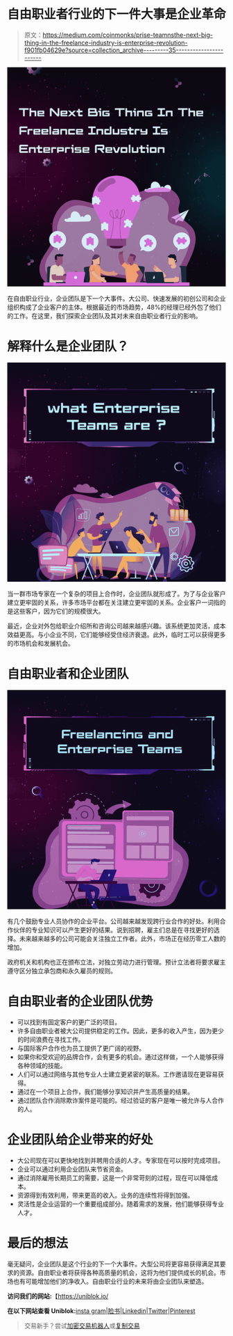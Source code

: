 # 自由职业者行业的下一件大事是企业革命

> 原文：<https://medium.com/coinmonks/prise-teamnsthe-next-big-thing-in-the-freelance-industry-is-enterprise-revolution-f901fb04629e?source=collection_archive---------35----------------------->

![](img/ed6359df3d28a7ed8d4e6630d7ca9bb8.png)

在自由职业行业，企业团队是下一个大事件。大公司、快速发展的初创公司和企业组织构成了企业客户的主体。根据最近的市场趋势，48%的经理已经外包了他们的工作。在这里，我们探索企业团队及其对未来自由职业者行业的影响。

# 解释什么是企业团队？

![](img/e64b015cfa6b1a7318c73ab15285ed50.png)

当一群市场专家在一个复杂的项目上合作时，企业团队就形成了。为了与企业客户建立更牢固的关系，许多市场平台都在关注建立更牢固的关系。企业客户一词指的是这些客户，因为它们的规模很大。

最近，企业对外包给职业介绍所和咨询公司越来越感兴趣。该系统更加灵活，成本效益更高。与小企业不同，它们能够经受住经济衰退。此外，临时工可以获得更多的市场机会和发展机会。

# 自由职业者和企业团队

![](img/e981ad4f12744a0c519f0b32fe37b4f4.png)

有几个鼓励专业人员协作的企业平台。公司越来越发现跨行业合作的好处。利用合作伙伴的专业知识可以产生更好的结果。说到招聘，雇主们总是在寻找更好的选择。未来越来越多的公司可能会关注独立工作者。此外，市场正在经历零工人数的增加。

政府机关和机构也正在颁布立法，对独立劳动力进行管理。预计立法者将要求雇主遵守区分独立承包商和永久雇员的规则。

# 自由职业者的企业团队优势

*   可以找到有固定客户的更广泛的项目。
*   许多自由职业者被大公司提供稳定的工作。因此，更多的收入产生，因为更少的时间浪费在寻找工作。
*   与国际客户合作也为员工提供了更广阔的视野。
*   如果你和受欢迎的品牌合作，会有更多的机会。通过这样做，一个人能够获得各种领域的技能。
*   人们可以通过网络与其他专业人士建立更紧密的联系。工作邀请现在更容易获得。
*   通过在一个项目上合作，我们能够分享知识并产生高质量的结果。
*   通过团队合作消除欺诈案件是可能的。经过验证的客户是唯一被允许与人合作的人。

# 企业团队给企业带来的好处

*   大公司现在可以更快地找到并聘用合适的人才。专家现在可以按时完成项目。
*   企业可以通过利用企业团队来节省资金。
*   通过消除雇用长期员工的需要，这是一个非常苛刻的过程，现在可以降低成本。
*   资源得到有效利用，带来更高的收入。业务的连续性将得到加强。
*   灵活性是企业运营的一个重要组成部分。随着需求的发展，他们能够获得专业人才。

# 最后的想法

毫无疑问，企业团队是这个行业的下一个大事件。大型公司将更容易获得满足其要求的资源。自由职业者将获得各种高质量的机会，这将为他们提供成长的机会。市场也有可能增加他们的净收入。自由职业行业的未来将由企业团队来塑造。

**访问我们的网站:**【https://uniblok.io/ 

**在以下网站查看 Uniblok:**[insta gram](https://www.instagram.com/uniblok_techpvtltd/)|[脸书](https://www.facebook.com/Uniblok-Tech-Pvt-Ltd-115934447782742/)|[Linkedin](https://www.linkedin.com/company/uniblok-tech-pvt-ltd)|[Twitter](https://twitter.com/UniblokPVTLTD)|[Pinterest](https://in.pinterest.com/UniblokTechPvtLtd/)

> 交易新手？尝试[加密交易机器人](/coinmonks/crypto-trading-bot-c2ffce8acb2a)或[复制交易](/coinmonks/top-10-crypto-copy-trading-platforms-for-beginners-d0c37c7d698c)